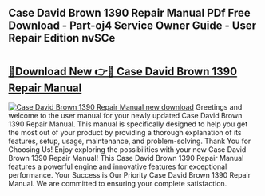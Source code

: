 ## Case David Brown 1390 Repair Manual PDf Free Download - Part-oj4 Service Owner Guide - User Repair Edition nvSCe

# <h2><a href="http://bc81072.oget.top/?id=Case+David+Brown+1390+Repair+Manual">🔗Download New 👉🔴 Case David Brown 1390 Repair Manual</a></h2>

[![Case David Brown 1390 Repair Manual new download](https://i.imgur.com/5g1atiW.png)](http://bc81072.oget.top/?id=Case+David+Brown+1390+Repair+Manual)
Greetings and welcome to the user manual for your newly updated Case David Brown 1390 Repair Manual. This manual is specifically designed to help you get the most out of your product by providing a thorough explanation of its features, setup, usage, maintenance, and problem-solving. Thank You for Choosing Us! Enjoy exploring the possibilities with your new Case David Brown 1390 Repair Manual! This Case David Brown 1390 Repair Manual features a powerful engine and innovative features for exceptional performance. Your Success is Our Priority Case David Brown 1390 Repair Manual. We are committed to ensuring your complete satisfaction.
